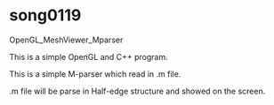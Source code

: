 # song0119
OpenGL_MeshViewer_Mparser

This is a simple OpenGL and C++ program.

This is a simple M-parser which read in .m file.

.m file will be parse in Half-edge structure and showed on the screen.
